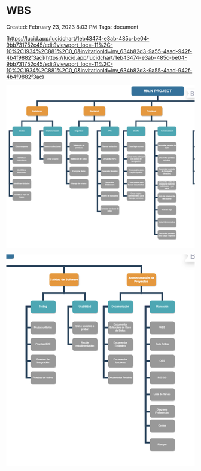 # WBS

Created: February 23, 2023 8:03 PM
Tags: document

[https://lucid.app/lucidchart/1eb43474-e3ab-485c-be04-9bb731752c45/edit?viewport_loc=-11%2C-10%2C1934%2C881%2C0_0&invitationId=inv_634b82d3-9a55-4aad-942f-4b4f9882f3ac](https://lucid.app/lucidchart/1eb43474-e3ab-485c-be04-9bb731752c45/edit?viewport_loc=-11%2C-10%2C1934%2C881%2C0_0&invitationId=inv_634b82d3-9a55-4aad-942f-4b4f9882f3ac)

![Untitled](WBS/Untitled.png)

![Untitled](WBS/Untitled%201.png)
